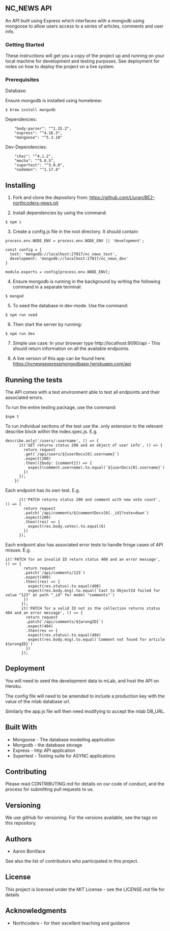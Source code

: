 ## NC_NEWS API
An API built using Express which interfaces with a mongodb using mongoose to allow users access to a series of articles, comments and user info.

### Getting Started
These instructions will get you a copy of the project up and running on your local machine for development and testing purposes. See deployment for notes on how to deploy the project on a live system.

### Prerequisites
Database:

Ensure mongodb is installed using homebrew:

```
$ brew install mongodb
```


Dependencies:
```
    "body-parser": "^1.15.2",
    "express": "^4.16.3",
    "mongoose": "^5.3.10"
```

Dev-Dependencies:
```
    "chai": "^4.1.2",
    "mocha": "^5.0.5",
    "supertest": "^3.0.0",
    "nodemon": "^1.17.4"
```

## Installing

1. Fork and clone the depository from: https://github.com/Lluran/BE2-northcoders-news.git

2. Install dependencies by using the command:

```
$ npm i
```
3. Create a config.js file in the root directory. It should contain: 

```
process.env.NODE_ENV = process.env.NODE_ENV || 'development';

const config = {
  test: 'mongodb://localhost:27017/nc_news_test',
  development: 'mongodb://localhost:27017/nc_news_dev'
}

module.exports = config[process.env.NODE_ENV];
```
4. Ensure mongodb is running in the background by writing the following command in a separate terminal:

```
$ mongod
```
5. To seed the database in dev-mode. Use the command:

```
$ npm run seed
```

6. Then start the server by running:

```
$ npm run dev
```

7. Simple use case: In your browser type http://localhost:9090/api - This should return information on all the available endpoints.

8. A live version of this app can be found here: https://ncnewsexpressmongodbapp.herokuapp.com/api 


## Running the tests
The API comes with a test environment able to test all endpoints and their associated errors.

To run the entire testing package, use the command:

```
$npm t
```

To run individual sections of the test use the .only extension to the relevant describe block within the index.spec.js. E.g.

```
describe.only('/users/:username', () => {
      it('GET returns status 200 and an object of user info', () => {
        return request
        .get(`/api/users/${userDocs[0].username}`)
        .expect(200)
        .then(({body: {comment}}) => {
          expect(comment.username).to.equal(`${userDocs[0].username}`)
        })
      });
    })
```

Each endpoint has its own test. E.g.

```
      it('PATCH returns status 200 and comment with new vote count', () => {
        return request
        .patch(`/api/comments/${commentDocs[0]._id}?vote=down`)
        .expect(200)
        .then((res) => {
          expect(res.body.votes).to.equal(6)
        })
      });
```

Each endpoint also has associated error tests to handle fringe cases of API misuse. E.g.

```
it('PATCH for an invalid ID return status 400 and an error message', () => {
        return request
        .patch(`/api/comments/123`)
        .expect(400)
        .then((res) => {
          expect(res.status).to.equal(400)
          expect(res.body.msg).to.equal(`Cast to ObjectId failed for value "123" at path "_id" for model "comments"`)
        })
       });
       it('PATCH for a valid ID not in the collection returns status 404 and an error message', () => {
         return request
         .patch(`/api/comments/${wrongID}`)
         .expect(404)
         .then(res => {
          expect(res.status).to.equal(404)
          expect(res.body.msg).to.equal(`Comment not found for article ${wrongID}`)
         })
       });
```

## Deployment
You will need to seed the development data to mLab, and host the API on Heroku.

The config file will need to be amended to include a production key with the value of the mlab database url.

Similarly the app.js file will then need modifying to accept the mlab DB_URL.

## Built With
* Mongoose - The database modelling application
* Mongodb - the database storage
* Express - http API application
* Supertest - Testing suite for ASYNC applications
## Contributing
Please read CONTRIBUTING.md for details on our code of conduct, and the process for submitting pull requests to us.

## Versioning
We use gitHub for versioning. For the versions available, see the tags on this repository.

## Authors
* Aaron Boniface

See also the list of contributors who participated in this project.

## License
This project is licensed under the MIT License - see the LICENSE.md file for details

## Acknowledgments
* Northcoders - for their excellent teaching and guidance